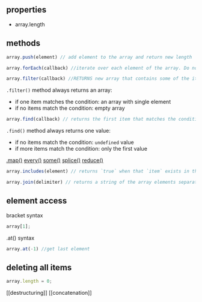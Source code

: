 ## properties
- array.length

## methods
```javascript
array.push(element) // add element to the array and return new length
```

```javascript
array.forEach(callback) //iterate over each element of the array. Do not returns an array
```

```javascript
array.filter(callback) //RETURNS new array that contains some of the items from the original array, based on the condition specified in callback function. Return keyword is neccessary.
```

`.filter()` method always returns an array:
- if one item matches the condition: an array with single element
- if no items match the condition: empty array

```javascript
array.find(callback) // returns the first item that matches the condition specified in callback function. If no items were found, you will get back `undefined`.
```

`.find()` method always returns one value:
- if no items match the condition: `undefined` value
- if more items match the condition: only the first value

[.map()](map)
[every()](every)
[some()](some)
[splice()](splice)
[reduce()](reduce)

```javascript
array.includes(element) // returns `true` when that `item` exists in the array and `false` otherwise.
```


```javascript
array.join(delimiter) // returns a string of the array elements separated by the delimiter
```
## element access

bracket syntax
```javascript
array[1];
```

.at() syntax
```javascript
array.at(-1) //get last element
```

## deleting all items
```js
array.length = 0;
```

[[destructuring]]
[[concatenation]]